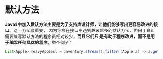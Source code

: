 默认方法
================================================================================
**Java8中加入默认方法主要是为了支持库设计师，让他们能够写出更容易改进的接口**。这一方法很重要，
因为你会在接口中遇到越来越多的默认方法，但由于真正需要编写默认方法的程序员相对较少，**而且它们只
是有助于程序改进，而不是用于编写任何具体的程序**。举个例子：
```java
List<Apple> heavyApplesl = inventory.stream().filter((Apple a) -> a.getWeight() > 150).collect(toList());
```
